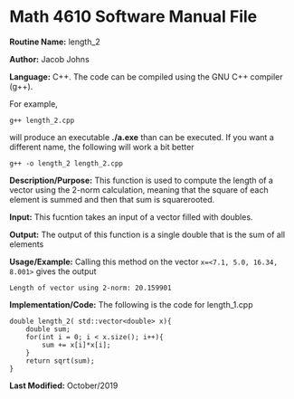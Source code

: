 # Math 4610 Software Manual File

**Routine Name:** length_2

**Author:** Jacob Johns

**Language:** C++. The code can be compiled using the GNU C++ compiler (g++).

For example,

    g++ length_2.cpp

will produce an executable **./a.exe** than can be executed. If you want a different name, the following will work a bit
better

    g++ -o length_2 length_2.cpp

**Description/Purpose:** This function is used to compute the length of a vector using the 2-norm calculation, meaning that the square of each element is summed and then that sum is squarerooted.

**Input:** This fucntion takes an input of a vector filled with doubles.

**Output:** The output of this function is a single double that is the sum of all elements

**Usage/Example:** Calling this method on the vector `x=<7.1, 5.0, 16.34, 8.001>` gives the output
```
Length of vector using 2-norm: 20.159901
```

**Implementation/Code:** The following is the code for length_1.cpp
```
double length_2( std::vector<double> x){
	double sum;
	for(int i = 0; i < x.size(); i++){
		sum += x[i]*x[i];
	}
	return sqrt(sum);
}
```


**Last Modified:** October/2019
